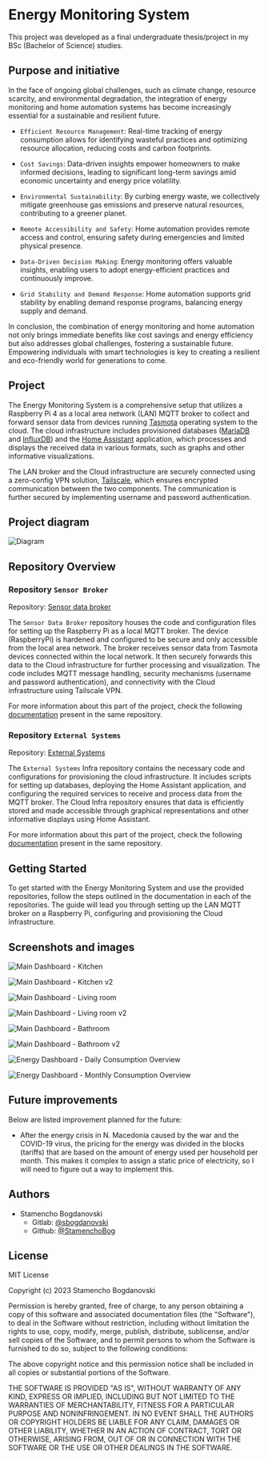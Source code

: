# Energy Monitoring System

This project was developed as a final undergraduate thesis/project in my BSc (Bachelor of Science) studies.

## Purpose and initiative

In the face of ongoing global challenges, such as climate change, resource scarcity, and environmental degradation, the integration of energy monitoring and home automation systems has become increasingly essential for a sustainable and resilient future.

- `Efficient Resource Management`: Real-time tracking of energy consumption allows for identifying wasteful practices and optimizing resource allocation, reducing costs and carbon footprints.

- `Cost Savings`: Data-driven insights empower homeowners to make informed decisions, leading to significant long-term savings amid economic uncertainty and energy price volatility.

- `Environmental Sustainability`: By curbing energy waste, we collectively mitigate greenhouse gas emissions and preserve natural resources, contributing to a greener planet.

- `Remote Accessibility and Safety`: Home automation provides remote access and control, ensuring safety during emergencies and limited physical presence.

- `Data-Driven Decision Making`: Energy monitoring offers valuable insights, enabling users to adopt energy-efficient practices and continuously improve.

- `Grid Stability and Demand Response`: Home automation supports grid stability by enabling demand response programs, balancing energy supply and demand.

In conclusion, the combination of energy monitoring and home automation not only brings immediate benefits like cost savings and energy efficiency but also addresses global challenges, fostering a sustainable future. Empowering individuals with smart technologies is key to creating a resilient and eco-friendly world for generations to come.

## Project

The Energy Monitoring System is a comprehensive setup that utilizes a Raspberry Pi 4 as a local area network (LAN) MQTT broker to collect and forward sensor data from devices running [Tasmota](https://tasmota.github.io/docs/) operating system to the cloud. The cloud infrastructure includes provisioned databases ([MariaDB](https://mariadb.com/kb/en/documentation/) and [InfluxDB](https://docs.influxdata.com/influxdb/v2.7/)) and the [Home Assistant](https://www.home-assistant.io/docs/) application, which processes and displays the received data in various formats, such as graphs and other informative visualizations.

The LAN broker and the Cloud infrastructure are securely connected using a zero-config VPN solution, [Tailscale](https://tailscale.com/kb/), which ensures encrypted communication between the two components. The communication is further secured by implementing username and password authentication.

## Project diagram

![Diagram](files/diagrams/energy_monitoring_system_diagram.png)

## Repository Overview

### Repository `Sensor Broker`

Repository: [Sensor data broker](https://gitlab.com/energy-monitoring-system/data_broker)

The `Sensor Data Broker` repository houses the code and configuration files for setting up the Raspberry Pi as a local MQTT broker. The device (RaspberryPi) is hardened and configured to be secure and only accessible from the local area network. The broker receives sensor data from Tasmota devices connected within the local network. It then securely forwards this data to the Cloud infrastructure for further processing and visualization. The code includes MQTT message handling, security mechanisms (username and password authentication), and connectivity with the Cloud infrastructure using Tailscale VPN.

For more information about this part of the project, check the following [documentation](https://gitlab.com/energy-monitoring-system/data_broker/-/blob/main/README.md) present in the same repository.

### Repository `External Systems`

Repository: [External Systems](https://gitlab.com/energy-monitoring-system/external-systems)

The `External Systems` Infra repository contains the necessary code and configurations for provisioning the cloud infrastructure. It includes scripts for setting up databases, deploying the Home Assistant application, and configuring the required services to receive and process data from the MQTT broker. The Cloud Infra repository ensures that data is efficiently stored and made accessible through graphical representations and other informative displays using Home Assistant.

For more information about this part of the project, check the following [documentation](https://gitlab.com/energy-monitoring-system/external-systems/-/blob/main/README.md) present in the same repository.

## Getting Started

To get started with the Energy Monitoring System and use the provided repositories, follow the steps outlined in the documentation in each of the repositories. The guide will lead you through setting up the LAN MQTT broker on a Raspberry Pi, configuring and provisioning the Cloud infrastructure.

## Screenshots and images

![Main Dashboard - Kitchen](docs/images/main_dashboard_kitchen_MKD.png)

![Main Dashboard - Kitchen v2](docs/images/main_dashboard_kitchen_MKD_v2.png)

![Main Dashboard - Living room](docs/images/main_dashboard_living_room_MKD.png)

![Main Dashboard - Living room v2](docs/images/main_dashboard_living_room_MKD_v2.png)

![Main Dashboard - Bathroom](docs/images/main_dashboard_bathroom_MKD.png)

![Main Dashboard - Bathroom v2](docs/images/main_dashboard_bathroom_MKD_v2.png)

![Energy Dashboard - Daily Consumption Overview](docs/images/energy_dashboard_daily_consumption.png)

![Energy Dashboard - Monthly Consumption Overview](docs/images/energy_dashboard_monthly_consumption.png)

## Future improvements

 Below are listed improvement planned for the future:

- After the energy crisis in N. Macedonia caused by the war and the COVID-19 virus, the pricing for the energy was divided in the blocks (tariffs) that are based on the amount of energy used per household per month. This makes it complex to assign a static price of electricity, so I will need to figure out a way to implement this.

## Authors

- Stamencho Bogdanovski
  - Gitlab: [@sbogdanovski](https://gitlab.com/sbogdanovski)
  - Github: [@StamenchoBog](https://github.com/StamenchoBog)

## License

MIT License

Copyright (c) 2023 Stamencho Bogdanovski

Permission is hereby granted, free of charge, to any person obtaining a copy
of this software and associated documentation files (the "Software"), to deal
in the Software without restriction, including without limitation the rights
to use, copy, modify, merge, publish, distribute, sublicense, and/or sell
copies of the Software, and to permit persons to whom the Software is
furnished to do so, subject to the following conditions:

The above copyright notice and this permission notice shall be included in all
copies or substantial portions of the Software.

THE SOFTWARE IS PROVIDED "AS IS", WITHOUT WARRANTY OF ANY KIND, EXPRESS OR
IMPLIED, INCLUDING BUT NOT LIMITED TO THE WARRANTIES OF MERCHANTABILITY,
FITNESS FOR A PARTICULAR PURPOSE AND NONINFRINGEMENT. IN NO EVENT SHALL THE
AUTHORS OR COPYRIGHT HOLDERS BE LIABLE FOR ANY CLAIM, DAMAGES OR OTHER
LIABILITY, WHETHER IN AN ACTION OF CONTRACT, TORT OR OTHERWISE, ARISING FROM,
OUT OF OR IN CONNECTION WITH THE SOFTWARE OR THE USE OR OTHER DEALINGS IN THE
SOFTWARE.
